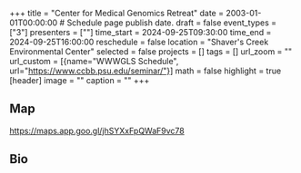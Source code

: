 +++
title = "Center for Medical Genomics Retreat"
date = 2003-01-01T00:00:00  # Schedule page publish date.
draft = false
event_types = ["3"]
presenters = [""]
time_start = 2024-09-25T09:30:00
time_end = 2024-09-25T16:00:00
reschedule = false
location = "Shaver's Creek Environmental Center"
selected = false
projects = []
tags = []
url_zoom = ""
url_custom = [{name="WWWGLS Schedule", url="https://www.ccbb.psu.edu/seminar/"}]
math = false
highlight = true
[header]
image = ""
caption = ""
+++

## Map 
https://maps.app.goo.gl/jhSYXxFpQWaF9vc78



## Bio
